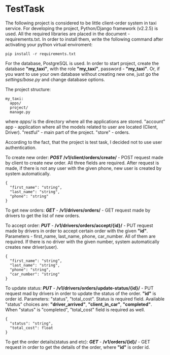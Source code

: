 # TestTask

The following project is considered to be little client-order system in taxi service. For developing the project, Python/Django framework (v2.2.5) is used. All the required libraries are placed in the document - requirements.txt. In order to install them, write the following command after activating your python virtual enviroment:
~~~
pip install -r requirements.txt
~~~
For the database, PostgreSQL is used. In order to start project, create the database __"my_taxi"__, with the role __"my_taxi"__, password - __"my_taxi"__. Or, if you want to use your own database without creating new one, just go the _settings/base.py_ and change database options.


The project structure:
~~~
my_taxi:
  apps/
  project/
  manage.py
~~~
where _apps/_ is the directory where all the applications are stored. "account" app - application where all the models related to user are located (Client, Driver). "restful" - main part of the project. "store" - orders.

According to the fact, that the project is test task, I decided not to use user authentication.

To create new order:
***POST*** __/v1/client/orders/create/__ - POST request made by client to create new order. All three fields are required. After request is made, if there is not any user with the given phone, new user is created by system automatically.
~~~
{
  "first_name": "string",
  "last_name": "string",
  "phone": "string"
}
~~~

To get new orders:
***GET*** - __/v1/drivers/orders/__ - GET request made by drivers to get the list of new orders. 

To accept order:
***PUT*** - __/v1/drivers/orders/accept/{id}/__ - PUT request made by drivers in order to accept certain order with the given __"id"__. Parameters - first_name, last_name, phone, car_number. All of them are required. If there is no driver with the given number, system automatically creates new driver(user).
~~~
{
  "first_name": "string",
  "last_name": "string",
  "phone": "string",
  "car_number": "string"
}
~~~

To update status:
***PUT*** - __/v1/drivers/orders/update-status/{id}/__ - PUT request mad by drivers in order to update the status of the order. __"id"__ is order id. Parameters: "status", "total_cost". Status is required field. Available "status" choices are:
__"driver_arrived"__, __"client_in_car"__, __"completed"__. When "status" is "completed", "total_cost" field is required as well.
~~~
{
  "status": "string",
  "total_cost": float
}
~~~

To get the order details(status and etc):
***GET*** - __/v1/orders/{id}/__ - GET request in order to get the details of the order, where __"id"__ is order id.
